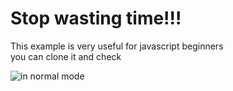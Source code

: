 
# Stop wasting time!!!
This example is very useful for javascript beginners<br>
you can clone it and check


![in normal mode](https://user-images.githubusercontent.com/84853720/132848930-c86d5109-2c7f-4e1c-91a1-2ba4d655683a.png)

